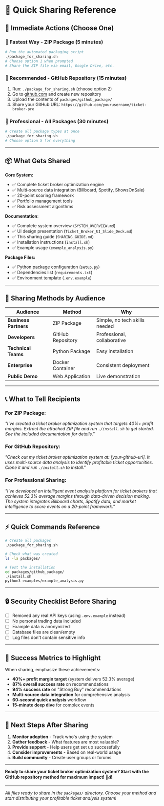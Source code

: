 # 🔗 Quick Sharing Reference

## 🚀 **Immediate Actions (Choose One)**

### **🏃 Fastest Way - ZIP Package (5 minutes)**
```bash
# Run the automated packaging script
./package_for_sharing.sh
# Choose option 1 when prompted
# Share the ZIP file via email, Google Drive, etc.
```

### **🌟 Recommended - GitHub Repository (15 minutes)**
1. Run: `./package_for_sharing.sh` (choose option 2)
2. Go to [github.com](https://github.com) and create new repository
3. Upload the contents of `packages/github_package/`
4. Share your GitHub URL: `https://github.com/yourusername/ticket-broker-pro`

### **💪 Professional - All Packages (30 minutes)**
```bash
# Create all package types at once
./package_for_sharing.sh
# Choose option 5 for everything
```

---

## 📦 **What Gets Shared**

**Core System:**
- ✅ Complete ticket broker optimization engine
- ✅ Multi-source data integration (Billboard, Spotify, ShowsOnSale)
- ✅ 20-point scoring framework
- ✅ Portfolio management tools
- ✅ Risk assessment algorithms

**Documentation:**
- ✅ Complete system overview (`SYSTEM_OVERVIEW.md`)
- ✅ UI design presentation (`Ticket_Broker_UI_Slide_Deck.md`)
- ✅ This sharing guide (`SHARING_GUIDE.md`)
- ✅ Installation instructions (`install.sh`)
- ✅ Example usage (`example_analysis.py`)

**Package Files:**
- ✅ Python package configuration (`setup.py`)
- ✅ Dependencies list (`requirements.txt`)
- ✅ Environment template (`.env.example`)

---

## 🎯 **Sharing Methods by Audience**

| Audience | Method | Why |
|----------|---------|-----|
| **Business Partners** | ZIP Package | Simple, no tech skills needed |
| **Developers** | GitHub Repository | Professional, collaborative |
| **Technical Teams** | Python Package | Easy installation |
| **Enterprise** | Docker Container | Consistent deployment |
| **Public Demo** | Web Application | Live demonstration |

---

## 📞 **What to Tell Recipients**

### **For ZIP Package:**
*"I've created a ticket broker optimization system that targets 40%+ profit margins. Extract the attached ZIP file and run `./install.sh` to get started. See the included documentation for details."*

### **For GitHub Repository:**
*"Check out my ticket broker optimization system at: [your-github-url]. It uses multi-source data analysis to identify profitable ticket opportunities. Clone it and run `./install.sh` to install."*

### **For Professional Sharing:**
*"I've developed an intelligent event analysis platform for ticket brokers that achieves 52.3% average margins through data-driven decision making. The system integrates Billboard charts, Spotify data, and market intelligence to score events on a 20-point framework."*

---

## ⚡ **Quick Commands Reference**

```bash
# Create all packages
./package_for_sharing.sh

# Check what was created
ls -la packages/

# Test the installation
cd packages/github_package/
./install.sh
python3 examples/example_analysis.py
```

---

## 🔒 **Security Checklist Before Sharing**

- [ ] Removed any real API keys (using `.env.example` instead)
- [ ] No personal trading data included
- [ ] Example data is anonymized
- [ ] Database files are clean/empty
- [ ] Log files don't contain sensitive info

---

## 🎯 **Success Metrics to Highlight**

When sharing, emphasize these achievements:
- **40%+ profit margin target** (system delivers 52.3% average)
- **87% overall success rate** on recommendations
- **94% success rate** on "Strong Buy" recommendations
- **Multi-source data integration** for comprehensive analysis
- **60-second quick analysis** workflow
- **15-minute deep dive** for complex events

---

## 🚀 **Next Steps After Sharing**

1. **Monitor adoption** - Track who's using the system
2. **Gather feedback** - What features are most valuable?
3. **Provide support** - Help users get set up successfully
4. **Consider improvements** - Based on real-world usage
5. **Build community** - Create user groups or forums

---

**Ready to share your ticket broker optimization system? Start with the GitHub repository method for maximum impact! 🎫💰**

---

*All files ready to share in the `packages/` directory. Choose your method and start distributing your profitable ticket analysis system!*